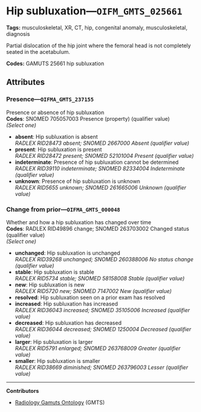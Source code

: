 # Hip subluxation—`OIFM_GMTS_025661`

**Tags:** musculoskeletal, XR, CT, hip, congenital anomaly, musculoskeletal, diagnosis

Partial dislocation of the hip joint where the femoral head is not completely seated in the acetabulum.

**Codes:** GAMUTS 25661 hip subluxation

## Attributes

### Presence—`OIFMA_GMTS_237155`

Presence or absence of hip subluxation  
**Codes**: SNOMED 705057003 Presence (property) (qualifier value)  
*(Select one)*

- **absent**: Hip subluxation is absent  
_RADLEX RID28473 absent; SNOMED 2667000 Absent (qualifier value)_
- **present**: Hip subluxation is present  
_RADLEX RID28472 present; SNOMED 52101004 Present (qualifier value)_
- **indeterminate**: Presence of hip subluxation cannot be determined  
_RADLEX RID39110 indeterminate; SNOMED 82334004 Indeterminate (qualifier value)_
- **unknown**: Presence of hip subluxation is unknown  
_RADLEX RID5655 unknown; SNOMED 261665006 Unknown (qualifier value)_

### Change from prior—`OIFMA_GMTS_000048`

Whether and how a hip subluxation has changed over time  
**Codes**: RADLEX RID49896 change; SNOMED 263703002 Changed status (qualifier value)  
*(Select one)*

- **unchanged**: Hip subluxation is unchanged  
_RADLEX RID39268 unchanged; SNOMED 260388006 No status change (qualifier value)_
- **stable**: Hip subluxation is stable  
_RADLEX RID5734 stable; SNOMED 58158008 Stable (qualifier value)_
- **new**: Hip subluxation is new  
_RADLEX RID5720 new; SNOMED 7147002 New (qualifier value)_
- **resolved**: Hip subluxation seen on a prior exam has resolved  
- **increased**: Hip subluxation has increased  
_RADLEX RID36043 increased; SNOMED 35105006 Increased (qualifier value)_
- **decreased**: Hip subluxation has decreased  
_RADLEX RID36044 decreased; SNOMED 1250004 Decreased (qualifier value)_
- **larger**: Hip subluxation is larger  
_RADLEX RID5791 enlarged; SNOMED 263768009 Greater (qualifier value)_
- **smaller**: Hip subluxation is smaller  
_RADLEX RID38669 diminished; SNOMED 263796003 Lesser (qualifier value)_

---

**Contributors**

- [Radiology Gamuts Ontology](https://gamuts.net/) (GMTS)